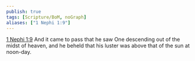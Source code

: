 ```yaml
---
publish: true
tags: [Scripture/BoM, noGraph]
aliases: ["1 Nephi 1:9"]
---
```

[1 Nephi 1:9](https://churchofjesuschrist.org/study/scriptures/bofm/1-ne/1?lang=eng&id=p9#p9) And it came to pass that he saw One descending out of the midst of heaven, and he beheld that his luster was above that of the sun at noon-day.

